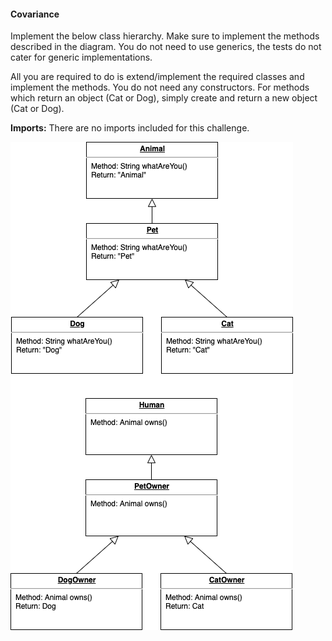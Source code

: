 #### Covariance

Implement the below class hierarchy.
Make sure to implement the methods described in the diagram.
You do not need to use generics, the tests do not cater for generic implementations.

All you are required to do is extend/implement the required classes and implement the methods.
You do not need any constructors.
For methods which return an object (Cat or Dog), simply create and return a new object (Cat or Dog).

**Imports:** There are no imports included for this challenge.

![](classHierarchy.png)
